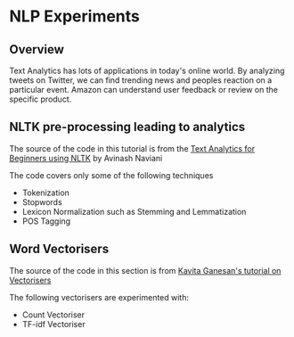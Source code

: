 # NLP Experiments 

## Overview 
Text Analytics has lots of applications in today's online world. By analyzing tweets on Twitter, we can find trending news and peoples reaction on a particular event. Amazon can understand user feedback or review on the specific product.

## NLTK pre-processing leading to analytics  
The source of the code in this tutorial is from the [Text Analytics for Beginners using NLTK](https://www.datacamp.com/community/tutorials/text-analytics-beginners-nltk) by Avinash Naviani 

The code covers only some of the following techniques

* Tokenization
* Stopwords
* Lexicon Normalization such as Stemming and Lemmatization
* POS Tagging

## Word Vectorisers 
The source of the code in this section is from [Kavita Ganesan's tutorial on Vectorisers](https://kavita-ganesan.com/how-to-use-countvectorizer/#.XlEbCJP7RbU)

The following vectorisers are experimented with: 

* Count Vectoriser 
* TF-idf Vectoriser 






